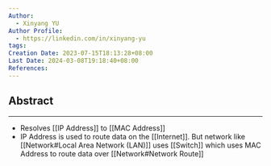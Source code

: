 ```yaml
---
Author:
  - Xinyang YU
Author Profile:
  - https://linkedin.com/in/xinyang-yu
tags: 
Creation Date: 2023-07-15T18:13:28+08:00
Last Date: 2024-03-08T19:18:40+08:00
References: 
---
```

## Abstract
---
- Resolves [[IP Address]] to [[MAC Address]]
- IP Address is used to route data on the [[Internet]]. But network like [[Network#Local Area Network (LAN)]] uses [[Switch]] which uses MAC Address to route data over [[Network#Network Route]]